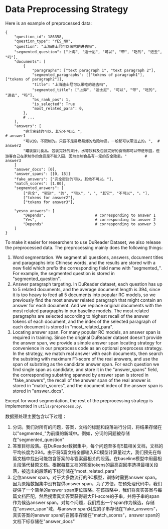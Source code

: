 # Data Preprocessing Strategy

Here is an example of preprocessed data:
```
{
    "question_id": 186358,
    "question_type": "YES_NO",
    "question": "上海迪士尼可以带吃的进去吗",
    "segmented_question": ["上海", "迪士尼", "可以", "带", "吃的", "进去", "吗"],
    "documents": [
        {
            "paragraphs": ["text paragraph 1", "text paragraph 2"],
            "segmented_paragraphs": [["tokens of paragraph1"], ["tokens of paragraph2"]],
            "title": "上海迪士尼可以带吃的进去吗",
            "segmented_title": ["上海", "迪士尼", "可以", "带", "吃的", "进去", "吗"],
            "bs_rank_pos": 1,
            "is_selected": True
            "most_related_para": 0,
        },
        # ...
    ],
    "answers": [
        "完全密封的可以，其它不可以。",                                        # answer1
        "可以的，不限制的。只要不是易燃易爆的危险物品，一般都可以带进去的。",  # answer2
        "罐装婴儿食品、包装完好的果汁、水等饮料及包装完好的食物都可以带进乐园，但游客自己在家制作的食品是不能入园，因为自制食品有一定的安全隐患。"        # answer3
    ]
    "answer_docs": [0],
    "answer_spans": [[0, 15]]
    "fake_answers": ["完全密封的可以，其他不可以。"],
    "match_scores": [1.00],
    "segmented_answers": [
        ["完全", "密封", "的", "可以", "，", "其它", "不可以", "。"],
        ["tokens for answer2"],
        ["tokens for answer3"],

    "yesno_answers": [
        "Depends",                      # corresponding to answer 1
        "Yes",                          # corresponding to answer 2
        "Depends"                       # corresponding to asnwer 3
    ]
}
```

To make it easier for researchers to use DuReader Dataset, we also release the preprocessed data. The preprocessing mainly does the following things:
1. Word segmentation. We segment all questions, answers, document titles and paragraphs into Chinese words, and the results are stored with a new field which prefix the corresponding field name with "segmented_". For example, the segmented question is stored in "segmented_question".
2. Answer paragraph targeting. In DuReader dataset, each question has up to 5 related documents, and the average document length is 394, since it is too heavy to feed all 5 documents into popular RC models, so we previously find the most answer related paragraph that might contain an answer for each document. And we replace original documents with the most related paragraphs  in our baseline models. The most related paragraphs are selected according to highest recall of the answer tokens of each document, and the index of the selected paragraph of each document is stored in "most_related_para".
3. Locating answer span. For many popular RC models, an answer span is required in training. Since the original DuReader dataset doesn't provide the answer span, we provide a simple answer span locating strategy  for convenience in our preprocess code as an optional preprocess strategy. In the strategy, we match real answer with each documents, then search the substring with maximum F1-score of the real answers, and use the span of substring as the candidate answer span. For each question we find single span as candidate, and store it in the "answer_spans" field, the corresponding substring spanned by answer span is stored in "fake_answers", the recall of the answer span of the real answer is stored in "match_scores", and the document index of the answer span is stored in "answer_docs".

Except for word segmentation, the rest of the preprocessing strategy is implemented in `utils/preprocess.py`.

数据预处理主要包含以下过程：
1. 分词。我们对所有的问题，答案，文档的标题和段落进行分词，将结果存储在以"segmented_"为前缀的新域中。例如，分词的问题被存储在"segmented_question"
2. 答案目标段落。在DuReader数据集中，每个问题至多有5篇相关文档，文档的平均长度为394。由于将5篇文档全部输入RC模型计算量过大，我们预先在每篇文档中找出可能包含答案的与答案最相关的段落。在baseline模型中用最相关段落代替原文档。根据每篇文档的答案tokens的最高召回率选择最相关段落，被选出的段落的下标存储在"most_related_para"
3. 定位answer span。对于大多数流行的RC模型，训练时需要answer span。因为原始数据集中没有提供answer span，为了方便，在预处理代码中，我们提供了一个简单的answer span定位策略。在该策略中，我们将真实答案与每篇文档匹配，然后搜索真实答案获得最大F1-score的子串，并将子串的span作为候选answer span。对每个问题，我们找出一个span作为候选，存储在"answer_span"域，与answer span对应的子串存储在"fake_answers"，真实答案的answer span的召回率存储在"match_scores"，answer span的文档下标存储在"answer_docs"
